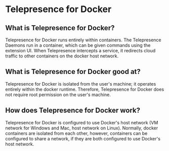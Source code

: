 # Telepresence for Docker

## What is Telepresence for Docker?

Telepresence for Docker runs entirely within containers. The Telepresence Daemons run in a container, which can be given commands using the extension UI. When Telepresence intercepts a service, it redirects cloud traffic to other containers on the docker host network.

## What is Telepresence for Docker good at?

Telepresence for Docker is isolated from the user's machine; it operates entirely within the docker runtime. Therefore, Telepresence for Docker does not require root permission on the user's machine.

## How does Telepresence for Docker work?

Telepresence for Docker is configured to use Docker's host network (VM network for Windows and Mac, host network on Linux). Normally, docker containers are isolated from each other, however, containers can be configured to share a network, if they are both configured to use Docker's host network.
